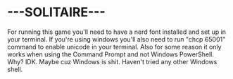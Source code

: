 # ---SOLITAIRE---

For running this game you'll need to have a nerd font installed
and set up in your terminal. If you're using windows you'll also need to
run "chcp 65001" command to enable unicode in your terminal.
Also for some reason it only works when using the Command Prompt
and not Windows PowerShell. Why? IDK. Maybe cuz Windows is shit.
Haven't tried any other Windows shell.
